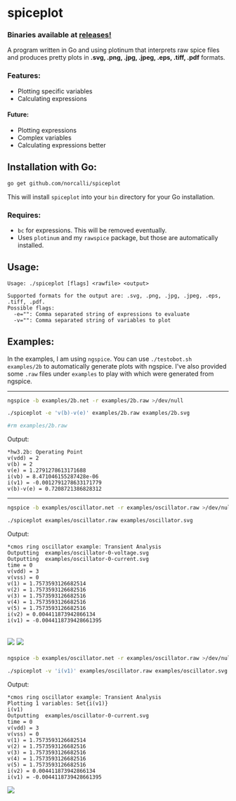 spiceplot
=========

### Binaries available at [releases!](https://github.com/norcalli/spiceplot/releases)

A program written in Go and using plotinum that interprets raw spice files and produces pretty plots in __.svg, .png, .jpg, .jpeg, .eps, .tiff, .pdf__ formats.

### Features:
- Plotting specific variables
- Calculating expressions

#### Future:
- Plotting expressions
- Complex variables
- Calculating expressions better

## Installation with Go:

```bash
go get github.com/norcalli/spiceplot
```

This will install `spiceplot` into your `bin` directory for your Go installation.

### Requires:
- `bc` for expressions. This will be removed eventually.
- Uses `plotinum` and my `rawspice` package, but those are automatically installed.

## Usage:

```
Usage: ./spiceplot [flags] <rawfile> <output>

Supported formats for the output are: .svg, .png, .jpg, .jpeg, .eps, .tiff, .pdf.
Possible flags:
  -e="": Comma separated string of expressions to evaluate
  -v="": Comma separated string of variables to plot
```

## Examples:
In the examples, I am using `ngspice`. You can use `./testobot.sh examples/2b` to automatically generate plots with ngspice. I've also provided some `.raw` files under `examples` to play with which were generated from ngspice.

---

```bash
ngspice -b examples/2b.net -r examples/2b.raw >/dev/null

./spiceplot -e 'v(b)-v(e)' examples/2b.raw examples/2b.svg

#rm examples/2b.raw
```

Output:
```
*hw3.2b: Operating Point
v(vdd) = 2
v(b) = 2
v(e) = 1.2791278613171688
i(vb) = 8.471046155287428e-06
i(v1) = -0.0012791278633171779
v(b)-v(e) = 0.7208721386828312
```

---
```bash
ngspice -b examples/oscillator.net -r examples/oscillator.raw >/dev/null

./spiceplot examples/oscillator.raw examples/oscillator.svg
```

Output:
```
*cmos ring oscillator example: Transient Analysis
Outputting  examples/oscillator-0-voltage.svg
Outputting  examples/oscillator-0-current.svg
time = 0
v(vdd) = 3
v(vss) = 0
v(1) = 1.7573593126682514
v(2) = 1.7573593126682516
v(3) = 1.7573593126682516
v(4) = 1.7573593126682516
v(5) = 1.7573593126682516
i(v2) = 0.004411873942866134
i(v1) = -0.0044118739428661395
```

![](http://norcalli.com/github/oscillator-all-voltage.svg)
![](http://norcalli.com/github/oscillator-all-current.svg)
---
```bash
ngspice -b examples/oscillator.net -r examples/oscillator.raw >/dev/null

./spiceplot -v 'i(v1)' examples/oscillator.raw examples/oscillator.svg
```

Output:
```
*cmos ring oscillator example: Transient Analysis
Plotting 1 variables: Set{i(v1)}
i(v1)
Outputting  examples/oscillator-0-current.svg
time = 0
v(vdd) = 3
v(vss) = 0
v(1) = 1.7573593126682514
v(2) = 1.7573593126682516
v(3) = 1.7573593126682516
v(4) = 1.7573593126682516
v(5) = 1.7573593126682516
i(v2) = 0.004411873942866134
i(v1) = -0.0044118739428661395
```

![](http://norcalli.com/github/oscillator-variable.svg)
